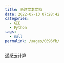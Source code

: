 ```yaml
---
title: 新建文本文档
date: 2022-05-13 07:28:42
categories: 
  - GEE
  - Python
tags: 
  - null
permalink: /pages/0696fb/
---
```

遥感云计算
